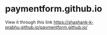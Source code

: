 # paymentform.github.io
View it through this link 
https://shashank-k-prabhu.github.io/paymentform.github.io/
